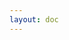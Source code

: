 ```yaml
---
layout: doc
---
```


<script setup>
  import Hero from './components/Hero.vue'
  import ArticleCard from './components/ArticleCard.vue'
  import data from '../data.json'

  if ((window.location && !window.location.href.includes('articles')))  {
    const el = document.querySelector('a.next');
    if (el) el.style.display = 'none';
  }
</script>

<div v-for="(article, index) in data" :key="index">
  <div class="card-wrapper">
  <ArticleCard :title="article.title" :excerpt="article.excerpt" :image="article.image" :author="article.Author" :href="article.path" :date="article.Updated" />
  </div>
</div>
